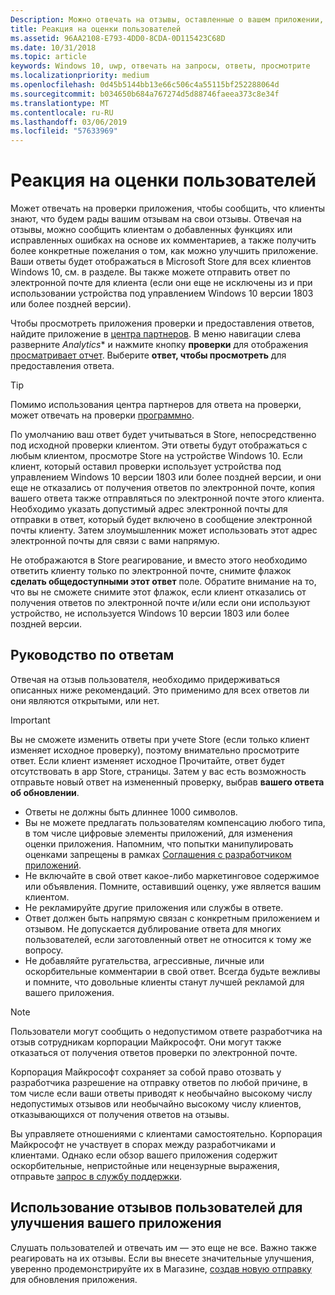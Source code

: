 ```yaml
---
Description: Можно отвечать на отзывы, оставленные о вашем приложении, чтобы ваши пользователи знали, что вы прислушиваетесь к их мнению.
title: Реакция на оценки пользователей
ms.assetid: 96AA2108-E793-4DD0-8CDA-0D115423C68D
ms.date: 10/31/2018
ms.topic: article
keywords: Windows 10, uwp, отвечать на запросы, ответы, просмотрите
ms.localizationpriority: medium
ms.openlocfilehash: 0d45b5144bb13e66c506c4a55115bf252288064d
ms.sourcegitcommit: b034650b684a767274d5d88746faeea373c8e34f
ms.translationtype: MT
ms.contentlocale: ru-RU
ms.lasthandoff: 03/06/2019
ms.locfileid: "57633969"
---
```

# <a name="respond-to-customer-reviews"></a>Реакция на оценки пользователей


Может отвечать на проверки приложения, чтобы сообщить, что клиенты знают, что будем рады вашим отзывам на свои отзывы. Отвечая на отзывы, можно сообщить клиентам о добавленных функциях или исправленных ошибках на основе их комментариев, а также получить более конкретные пожелания о том, как можно улучшить приложение. Ваши ответы будет отображаться в Microsoft Store для всех клиентов Windows 10, см. в разделе. Вы также можете отправить ответ по электронной почте для клиента (если они еще не исключены из и при использовании устройства под управлением Windows 10 версии 1803 или более поздней версии).

Чтобы просмотреть приложения проверки и предоставления ответов, найдите приложение в [центра партнеров](https://partner.microsoft.com/dashboard). В меню навигации слева разверните *Analytics** и нажмите кнопку **проверки** для отображения [просматривает отчет](reviews-report.md). Выберите **ответ, чтобы просмотреть** для предоставления ответа.

> [!TIP]
> Помимо использования центра партнеров для ответа на проверки, может отвечать на проверки [программно](../monetize/submit-responses-to-app-reviews.md).

По умолчанию ваш ответ будет учитываться в Store, непосредственно под исходной проверки клиентом. Эти ответы будут отображаться с любым клиентом, просмотре Store на устройстве Windows 10. Если клиент, который оставил проверки использует устройства под управлением Windows 10 версии 1803 или более поздней версии, и они еще не отказались от получения ответов по электронной почте, копия вашего ответа также отправляться по электронной почте этого клиента.  Необходимо указать допустимый адрес электронной почты для отправки в ответ, который будет включено в сообщение электронной почты клиенту. Затем злоумышленник может использовать этот адрес электронной почты для связи с вами напрямую.

Не отображаются в Store реагирование, и вместо этого необходимо ответить клиенту только по электронной почте, снимите флажок **сделать общедоступными этот ответ** поле. Обратите внимание на то, что вы не сможете снимите этот флажок, если клиент отказались от получения ответов по электронной почте и/или если они используют устройство, не используется Windows 10 версии 1803 или более поздней версии.

## <a name="guidelines-for-responses"></a>Руководство по ответам

Отвечая на отзыв пользователя, необходимо придерживаться описанных ниже рекомендаций. Это применимо для всех ответов ли они являются открытыми, или нет.

> [!IMPORTANT]
> Вы не сможете изменить ответы при учете Store (если только клиент изменяет исходное проверку), поэтому внимательно просмотрите ответ. Если клиент изменяет исходное Прочитайте, ответ будет отсутствовать в app Store, страницы. Затем у вас есть возможность отправьте новый ответ на измененный проверку, выбрав **вашего ответа об обновлении**.

-   Ответы не должны быть длиннее 1000 символов.
-   Вы не можете предлагать пользователям компенсацию любого типа, в том числе цифровые элементы приложений, для изменения оценки приложения. Напомним, что попытки манипулировать оценками запрещены в рамках [Соглашения с разработчиком приложений](https://docs.microsoft.com/legal/windows/agreements/app-developer-agreement).
-   Не включайте в свой ответ какое-либо маркетинговое содержимое или объявления. Помните, оставивший оценку, уже является вашим клиентом.
-   Не рекламируйте другие приложения или службы в ответе.
-   Ответ должен быть напрямую связан с конкретным приложением и отзывом. Не допускается дублирование ответа для многих пользователей, если заготовленный ответ не относится к тому же вопросу.
-   Не добавляйте ругательства, агрессивные, личные или оскорбительные комментарии в свой ответ. Всегда будьте вежливы и помните, что довольные клиенты станут лучшей рекламой для вашего приложения.

> [!NOTE]
> Пользователи могут сообщить о недопустимом ответе разработчика на отзыв сотрудникам корпорации Майкрософт. Они могут также отказаться от получения ответов проверки по электронной почте.
>
> Корпорация Майкрософт сохраняет за собой право отозвать у разработчика разрешение на отправку ответов по любой причине, в том числе если ваши ответы приводят к необычайно высокому числу недопустимых отзывов или необычайно высокому числу клиентов, отказывающихся от получения ответов на отзывы.

Вы управляете отношениями с клиентами самостоятельно. Корпорация Майкрософт не участвует в спорах между разработчиками и клиентами. Однако если обзор вашего приложения содержит оскорбительные, непристойные или нецензурные выражения, отправьте [запрос в службу поддержки](https://go.microsoft.com/fwlink/p/?LinkID=401178).


## <a name="use-customer-reviews-to-improve-your-app"></a>Использование отзывов пользователей для улучшения вашего приложения

Слушать пользователей и отвечать им — это еще не все. Важно также реагировать на их отзывы. Если вы внесете значительные улучшения, уверенно продемонстрируйте их в Магазине, [создав новую отправку](app-submissions.md) для обновления приложения.
